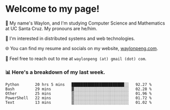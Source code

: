 # Welcome to my page! 

👋 My name's Waylon, and I'm studying Computer Science and Mathematics at UC Santa Cruz. My pronouns are he/him. 

💭 I'm interested in distributed systems and web technologies.

🌐 You can find my resume and socials on my website, [waylonpeng.com](https://www.waylonpeng.com).

📧 Feel free to reach out to me at `waylonpeng (at) gmail (dot) com`.

### 📊 Here's a breakdown of my last week.

<!--START_SECTION:waka-->
```text
Python       20 hrs 5 mins   ███████████████████████░░   92.27 % 
Bash         29 mins         ▓░░░░░░░░░░░░░░░░░░░░░░░░   02.28 % 
Other        25 mins         ▒░░░░░░░░░░░░░░░░░░░░░░░░   01.96 % 
PowerShell   22 mins         ▒░░░░░░░░░░░░░░░░░░░░░░░░   01.72 % 
Text         13 mins         ▒░░░░░░░░░░░░░░░░░░░░░░░░   01.02 % 
```
<!--END_SECTION:waka-->
